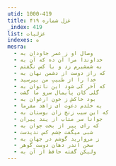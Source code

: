 ```yaml
---
utid: 1000-419
title: غزل شماره ۴۱۹
_index: 419
list: غزلیات
indexes: ه
mesra:
  - وصال او ز عمر جاودان به
  - خداوندا مرا آن ده که آن به
  - به شمشیرم زد و با کس نگفتم
  - که راز دوست از دشمن نهان به
  - خدا را از طبیبِ من بپرسید
  - که آخر کی شود این ناتوان به
  - گلی کان پایمال سرو ما گشت
  - بود خاکش ز خون ارغوان به
  - به خلدم دعوت ای زاهد مفرما
  - که این سیب زنخ زان بوستان به
  - جوانا سر متاب از پند پیران
  - که رای پیر از بخت جوان به
  - شبی میگفت چشم کس ندیدست
  - ز مروارید گوشم در جهان به
  - سخن اندر دهان دوست گوهر
  - ولیکن گفته حافظ از آن به
---
```

